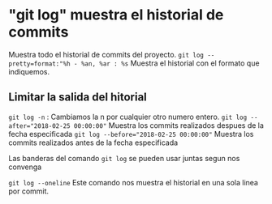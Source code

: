 
# "git log" muestra el historial de commits
Muestra todo el historial de commits del proyecto.
`git log --pretty=format:"%h - %an, %ar : %s`
Muestra el historial con el formato que indiquemos.

## Limitar la salida del hitorial
`git log -n` : Cambiamos la n por cualquier otro numero entero.
`git log --after="2018-02-25 00:00:00"` Muestra los commits realizados despues de la fecha especificada
`git log --before="2018-02-25 00:00:00"` Muestra los commits realizados antes de la fecha especificada

Las banderas del comando `git log` se pueden usar juntas segun nos convenga

`git log --oneline`
Este comando nos muestra el historial en una sola linea por commit.
